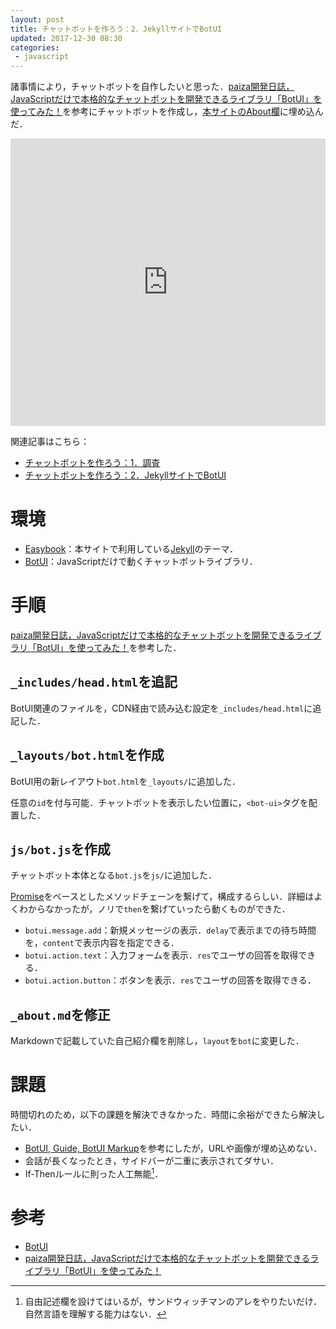 ```yaml
---
layout: post
title: チャットボットを作ろう：2．JekyllサイトでBotUI
updated: 2017-12-30 08:30
categories:
 - javascript
---
```


諸事情により，チャットボットを自作したいと思った．[paiza開発日誌，JavaScriptだけで本格的なチャットボットを開発できるライブラリ「BotUI」を使ってみた！](http://paiza.hatenablog.com/entry/2017/09/21/%EF%BB%BFJavaScript%E3%81%A0%E3%81%91%E3%81%A7%E6%9C%AC%E6%A0%BC%E7%9A%84%E3%81%AA%E3%83%81%E3%83%A3%E3%83%83%E3%83%88%E3%83%9C%E3%83%83%E3%83%88%E3%82%92%E9%96%8B%E7%99%BA%E3%81%A7%E3%81%8D%E3%82%8B)を参考にチャットボットを作成し，[本サイトのAbout欄](https://haltaro.github.io/about/)に埋め込んだ．

<iframe width="100%" height="460" src="https://www.youtube.com/embed/5PrEYAkgwi0?rel=0" frameborder="0" gesture="media" allow="encrypted-media" allowfullscreen></iframe>

関連記事はこちら：
* [チャットボットを作ろう：1．調査](https://haltaro.github.io/2017/12/25/chatbot)
* [チャットボットを作ろう：2．JekyllサイトでBotUI](https://haltaro.github.io/2017/12/30/chatbot)

# 環境

* [Easybook](http://jekyllthemes.org/themes/easybook/)：本サイトで利用している[Jekyll](https://jekyllrb-ja.github.io/)のテーマ．
* [BotUI](https://github.com/botui/botui)：JavaScriptだけで動くチャットボットライブラリ．

# 手順

[paiza開発日誌，JavaScriptだけで本格的なチャットボットを開発できるライブラリ「BotUI」を使ってみた！](http://paiza.hatenablog.com/entry/2017/09/21/%EF%BB%BFJavaScript%E3%81%A0%E3%81%91%E3%81%A7%E6%9C%AC%E6%A0%BC%E7%9A%84%E3%81%AA%E3%83%81%E3%83%A3%E3%83%83%E3%83%88%E3%83%9C%E3%83%83%E3%83%88%E3%82%92%E9%96%8B%E7%99%BA%E3%81%A7%E3%81%8D%E3%82%8B)を参考した．

## `_includes/head.html`を追記

BotUI関連のファイルを，CDN経由で読み込む設定を`_includes/head.html`に追記した．

<script src="https://gist.github.com/haltaro/1eb351f9a2abe6d2fc31f0c79a45e548.js"></script>

## `_layouts/bot.html`を作成

BotUI用の新レイアウト`bot.html`を`_layouts/`に追加した．

<script src="https://gist.github.com/haltaro/e28df2507fb5599dead68683fc9ca3f8.js"></script>

任意の`id`を付与可能．チャットボットを表示したい位置に，`<bot-ui>`タグを配置した．

## `js/bot.js`を作成

チャットボット本体となる`bot.js`を`js/`に追加した．

<script src="https://gist.github.com/haltaro/3c1db5f8bdf01c6f8f76bb9684a680b6.js"></script>

[Promise](https://developer.mozilla.org/ja/docs/Web/JavaScript/Reference/Global_Objects/Promise)をベースとしたメソッドチェーンを繋げて，構成するらしい．詳細はよくわからなかったが，ノリで`then`を繋げていったら動くものができた．
* `botui.message.add`：新規メッセージの表示．`delay`で表示までの待ち時間を，`content`で表示内容を指定できる．
* `botui.action.text`：入力フォームを表示．`res`でユーザの回答を取得できる．
* `botui.action.button`：ボタンを表示．`res`でユーザの回答を取得できる．

## `_about.md`を修正

Markdownで記載していた自己紹介欄を削除し，`layout`を`bot`に変更した．

<script src="https://gist.github.com/haltaro/d286f37bc2195d2b6797a38e7c2cf468.js"></script>

# 課題

時間切れのため，以下の課題を解決できなかった．時間に余裕ができたら解決したい．

* [BotUI, Guide, BotUI Markup](https://docs.botui.org/guide.html#botui-markup)を参考にしたが，URLや画像が埋め込めない．
* 会話が長くなったとき，サイドバーが二重に表示されてダサい．
* If-Thenルールに則った人工無能[^sand]．

[^sand]: 自由記述欄を設けてはいるが，サンドウィッチマンのアレをやりたいだけ．自然言語を理解する能力はない．

# 参考

* [BotUI](https://github.com/botui/botui)
* [paiza開発日誌，JavaScriptだけで本格的なチャットボットを開発できるライブラリ「BotUI」を使ってみた！](http://paiza.hatenablog.com/entry/2017/09/21/%EF%BB%BFJavaScript%E3%81%A0%E3%81%91%E3%81%A7%E6%9C%AC%E6%A0%BC%E7%9A%84%E3%81%AA%E3%83%81%E3%83%A3%E3%83%83%E3%83%88%E3%83%9C%E3%83%83%E3%83%88%E3%82%92%E9%96%8B%E7%99%BA%E3%81%A7%E3%81%8D%E3%82%8B)
